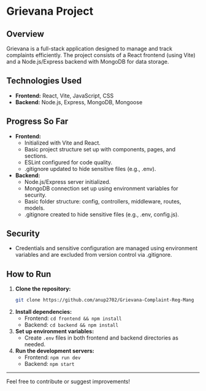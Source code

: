 # Grievana Project

## Overview
Grievana is a full-stack application designed to manage and track complaints efficiently. The project consists of a React frontend (using Vite) and a Node.js/Express backend with MongoDB for data storage.

## Technologies Used
- **Frontend:** React, Vite, JavaScript, CSS
- **Backend:** Node.js, Express, MongoDB, Mongoose

## Progress So Far
- **Frontend:**
  - Initialized with Vite and React.
  - Basic project structure set up with components, pages, and sections.
  - ESLint configured for code quality.
  - .gitignore updated to hide sensitive files (e.g., .env).
- **Backend:**
  - Node.js/Express server initialized.
  - MongoDB connection set up using environment variables for security.
  - Basic folder structure: config, controllers, middleware, routes, models.
  - .gitignore created to hide sensitive files (e.g., .env, config.js).

## Security
- Credentials and sensitive configuration are managed using environment variables and are excluded from version control via .gitignore.

## How to Run
1. **Clone the repository:**
   ```sh
   git clone https://github.com/anup2702/Grievana-Complaint-Reg-Mang
   ```
2. **Install dependencies:**
   - Frontend: `cd frontend && npm install`
   - Backend: `cd backend && npm install`
3. **Set up environment variables:**
   - Create `.env` files in both frontend and backend directories as needed.
4. **Run the development servers:**
   - Frontend: `npm run dev`
   - Backend: `npm start`

---
Feel free to contribute or suggest improvements!
